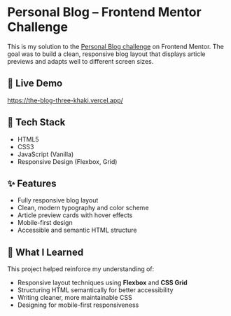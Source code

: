 # Personal Blog – Frontend Mentor Challenge

This is my solution to the [Personal Blog challenge](https://www.frontendmentor.io/challenges/personal-blog-lJpVCnmozL) on Frontend Mentor. The goal was to build a clean, responsive blog layout that displays article previews and adapts well to different screen sizes.

## 🔗 Live Demo
https://the-blog-three-khaki.vercel.app/

## 🔧 Tech Stack
- HTML5
- CSS3
- JavaScript (Vanilla)
- Responsive Design (Flexbox, Grid)

## ✨ Features
- Fully responsive blog layout
- Clean, modern typography and color scheme
- Article preview cards with hover effects
- Mobile-first design
- Accessible and semantic HTML structure

## 🧠 What I Learned
This project helped reinforce my understanding of:
- Responsive layout techniques using **Flexbox** and **CSS Grid**
- Structuring HTML semantically for better accessibility
- Writing cleaner, more maintainable CSS
- Designing for mobile-first responsiveness

